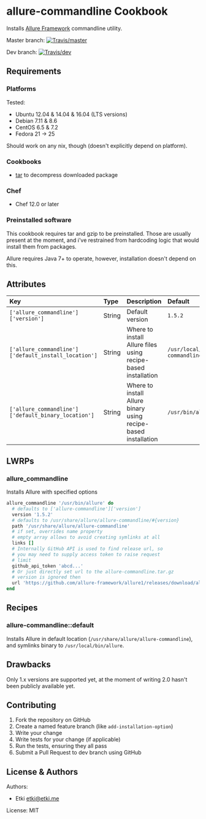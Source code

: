 # allure-commandline Cookbook

Installs [Allure Framework][allure] commandline utility.

Master branch: [![Travis/master](https://img.shields.io/travis/etki/cookbook-allure-commandline/master.svg?style=flat-square)](https://travis-ci.org/etki/cookbook-allure-commandline/branches)

Dev branch: [![Travis/dev](https://img.shields.io/travis/etki/cookbook-allure-commandline/dev.svg?style=flat-square)](https://travis-ci.org/etki/cookbook-allure-commandline/branches)

## Requirements

### Platforms

Tested:

- Ubuntu 12.04 & 14.04 & 16.04 (LTS versions)
- Debian 7.11 & 8.6
- CentOS 6.5 & 7.2
- Fedora 21 -> 25

Should work on any nix, though (doesn't explicitly depend on platform).

### Cookbooks

- [tar][tar-cookbook] to decompress downloaded package

### Chef

- Chef 12.0 or later

### Preinstalled software

This cookbook requires tar and gzip to be preinstalled. Those are 
usually present at the moment, and i've restrained from hardcoding 
logic that would install them from packages.

Allure requires Java 7+ to operate, however, installation doesn't 
depend on this.

## Attributes

| Key                                                  | Type   | Description     | Default |
|:-----------------------------------------------------|:-------|:----------------|:--------|
| `['allure_commandline']['version']`                  | String | Default version | `1.5.2` |
| `['allure_commandline']['default_install_location']` | String | Where to install Allure files using recipe-based installation | `/usr/local/allure/allure-commandline` |
| `['allure_commandline']['default_binary_location']`  | String | Where to install Allure binary using recipe-based installation | `/usr/bin/allure` |

## LWRPs

### allure_commandline

Installs Allure with specified options

```ruby
allure_commandline '/usr/bin/allure' do
  # defaults to ['allure-commandline']['version']
  version '1.5.2'
  # defaults to /usr/share/allure/allure-commandline/#{version}
  path '/usr/share/allure/allure-commandline'
  # if set, overrides name property
  # empty array allows to avoid creating symlinks at all
  links []
  # Internally GitHub API is used to find release url, so
  # you may need to supply access token to raise request
  # limit
  github_api_token 'abcd...'
  # Or just directly set url to the allure-commandline.tar.gz
  # version is ignored then
  url 'https://github.com/allure-framework/allure1/releases/download/allure-core-1.5.0/allure-commandline.tar.gz'
end
```

## Recipes

### allure-commandline::default

Installs Allure in default location 
(`/usr/share/allure/allure-commandline`), and symlinks binary to 
`/usr/local/bin/allure`.

## Drawbacks

Only 1.x versions are supported yet, at the moment of writing 2.0 
hasn't been publicly available yet.

## Contributing

1. Fork the repository on GitHub
2. Create a named feature branch (like `add-installation-option`)
3. Write your change
4. Write tests for your change (if applicable)
5. Run the tests, ensuring they all pass
6. Submit a Pull Request to dev branch using GitHub

## License & Authors

Authors:

- Etki <etki@etki.me>

License: MIT

  [allure]: http://allure.qatools.ru/
  [tar-cookbook]: https://supermarket.chef.io/cookbooks/tar
